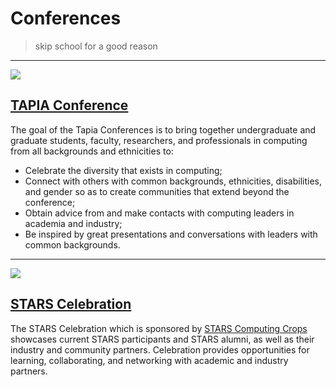 # Conferences

> skip school for a good reason

---

![](https://pbs.twimg.com/profile_banners/235217517/1400792353/1500x500)

## [TAPIA Conference](http://tapiaconference.org/)

The goal of the Tapia Conferences is to bring together undergraduate and graduate students, faculty, researchers, and professionals in computing from all backgrounds and ethnicities to:

- Celebrate the diversity that exists in computing;
- Connect with others with common backgrounds, ethnicities, disabilities, and gender so as to create communities that extend beyond the conference;
- Obtain advice from and make contacts with computing leaders in academia and industry;
- Be inspired by great presentations and conversations with leaders with common backgrounds.

---

![](http://www.starscelebration.org/sites/default/files/pictures/Collages1.jpg)

## [STARS Celebration](http://www.starscelebration.org)

The STARS Celebration which is sponsored by [STARS Computing Crops](http://www.starscomputingcorps.org/) showcases current STARS participants and STARS alumni, as well as their industry and community partners. Celebration provides opportunities for learning, collaborating, and networking with academic and industry partners.

